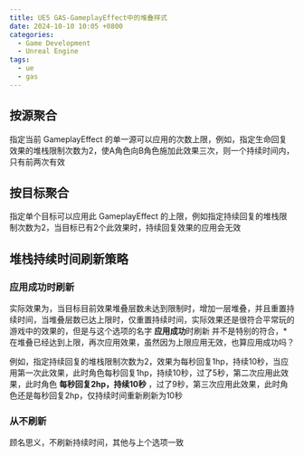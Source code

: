 ```yaml
---
title: UE5 GAS-GameplayEffect中的堆叠样式
date: 2024-10-10 10:05 +0800
categories:
  - Game Development
  - Unreal Engine
tags:
  - ue
  - gas
---
```

## 按源聚合

指定当前 GameplayEffect 的单一源可以应用的次数上限，例如，指定生命回复效果的堆栈限制次数为2，使A角色向B角色施加此效果三次，则一个持续时间内，只有前两次有效

## 按目标聚合

指定单个目标可以应用此 GameplayEffect 的上限，例如指定持续回复的堆栈限制次数为2，当目标已有2个此效果时，持续回复效果的应用会无效

## 堆栈持续时间刷新策略

### 应用成功时刷新

实际效果为，当目标目前效果堆叠层数未达到限制时，增加一层堆叠，并且重置持续时间，当堆叠层数已达上限时，仅重置持续时间，实际效果还是很符合平常玩的游戏中的效果的，但是与这个选项的名字 **应用成功**时刷新 并不是特别的符合，*在堆叠已经达到上限，再次应用效果，虽然因为上限应用无效，也算应用成功吗？

例如，指定持续回复的堆栈限制次数为2，效果为每秒回复1hp，持续10秒，当应用第一次此效果，此时角色每秒回复1hp，持续10秒，过了5秒，第二次应用此效果，此时角色 **每秒回复2hp，持续10秒** ，过了9秒，第三次应用此效果，此时角色还是每秒回复2hp，仅持续时间重新刷新为10秒

### 从不刷新

顾名思义，不刷新持续时间，其他与上个选项一致